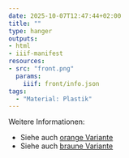 ```yaml
---
date: 2025-10-07T12:47:44+02:00
title: ""
type: hanger
outputs:
- html
- iiif-manifest
resources:
- src: "front.png"
  params:
    iiif: front/info.json
tags:
  - "Material: Plastik"
---
```


<div class="notes">
  Weitere Informationen:
  <ul>
    <li>Siehe auch <a href="/post/81">orange Variante</a></li>
    <li>Siehe auch <a href="/post/168">braune Variante</a></li>
  </ul>
</div>

